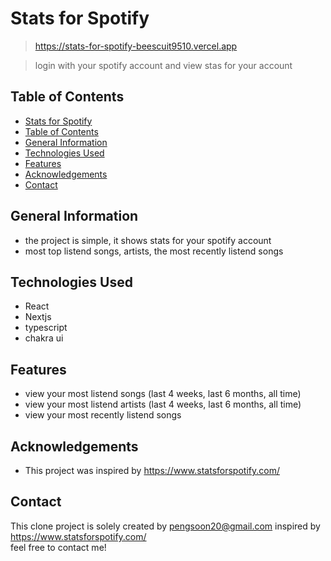 # Stats for Spotify 
> https://stats-for-spotify-beescuit9510.vercel.app

> login with your spotify account and view stas for your account

## Table of Contents

- [Stats for Spotify](#stats-for-spotify)
- [Table of Contents](#table-of-contents)
- [General Information](#general-information)
- [Technologies Used](#technologies-used)
- [Features](#features)
- [Acknowledgements](#acknowledgements)
- [Contact](#contact)

## General Information

- the project is simple, it shows stats for your spotify account
- most top listend songs, artists, the most recently listend songs

## Technologies Used

- React
- Nextjs
- typescript
- chakra ui

## Features

- view your most listend songs (last 4 weeks, last 6 months, all time)
- view your most listend artists (last 4 weeks, last 6 months, all time)
- view your most recently listend songs

<!-- ## Screenshots -->

<!-- ![Example screenshot](./img/screenshot.png) -->

<!-- If you have screenshots you'd like to share, include them here. -->

<!--## Setup-->
<!--What are the project requirements/dependencies? Where are they listed? A requirements.txt or a Pipfile.lock file perhaps? Where is it located?-->

<!--Proceed to describe how to install / setup one's local environment / get started with the project.-->

<!--## Usage-->
<!--How does one go about using it?-->
<!--Provide various use cases and code examples here.-->

<!--`write-your-code-here`-->

<!--## Project Status-->
<!--Project is: _in progress_ / _complete_ / _no longer being worked on_. If you are no longer working on it, provide reasons why.-->

<!--## Room for Improvement-->
<!--Include areas you believe need improvement / could be improved. Also add TODOs for future development.-->

<!--Room for improvement:-->
<!--- Improvement to be done 1-->
<!--- Improvement to be done 2-->

<!--To do:-->
<!--- Feature to be added 1-->
<!--- Feature to be added 2-->

## Acknowledgements

- This project was inspired by https://www.statsforspotify.com/

## Contact

This clone project is solely created by pengsoon20@gmail.com inspired by https://www.statsforspotify.com/  
feel free to contact me!

<!-- Optional -->
<!-- ## License -->
<!-- This project is open source and available under the [... License](). -->

<!-- You don't have to include all sections - just the one's relevant to your project -->
